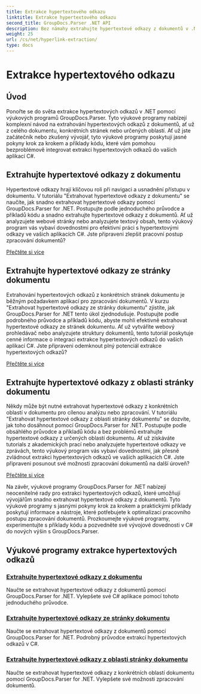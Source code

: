 ```yaml
---
title: Extrakce hypertextového odkazu
linktitle: Extrakce hypertextového odkazu
second_title: GroupDocs.Parser .NET API
description: Bez námahy extrahujte hypertextové odkazy z dokumentů v .NET pomocí GroupDocs.Parser. Vylepšete své aplikace C# pomocí podrobných průvodců pro extrakci hypertextových odkazů.
weight: 25
url: /cs/net/hyperlink-extraction/
type: docs
---
```

# Extrakce hypertextového odkazu

## Úvod

Ponořte se do světa extrakce hypertextových odkazů v .NET pomocí výukových programů GroupDocs.Parser. Tyto výukové programy nabízejí komplexní návod na extrahování hypertextových odkazů z dokumentů, ať už z celého dokumentu, konkrétních stránek nebo určených oblastí. Ať už jste začátečník nebo zkušený vývojář, tyto výukové programy poskytují jasné pokyny krok za krokem a příklady kódu, které vám pomohou bezproblémově integrovat extrakci hypertextových odkazů do vašich aplikací C#.

## Extrahujte hypertextové odkazy z dokumentu

Hypertextové odkazy hrají klíčovou roli při navigaci a usnadnění přístupu v dokumentu. V tutoriálu "Extrahovat hypertextové odkazy z dokumentu" se naučíte, jak snadno extrahovat hypertextové odkazy pomocí GroupDocs.Parser for .NET. Postupujte podle jednoduchého průvodce a příkladů kódu a snadno extrahujte hypertextové odkazy z dokumentů. Ať už analyzujete webové stránky nebo analyzujete textový obsah, tento výukový program vás vybaví dovednostmi pro efektivní práci s hypertextovými odkazy ve vašich aplikacích C#. Jste připraveni zlepšit pracovní postup zpracování dokumentů?

[Přečtěte si více](./extract-hyperlinks-from-document/)

## Extrahujte hypertextové odkazy ze stránky dokumentu

Extrahování hypertextových odkazů z konkrétních stránek dokumentu je běžným požadavkem aplikací pro zpracování dokumentů. V kurzu "Extrahovat hypertextové odkazy ze stránky dokumentu" zjistíte, jak GroupDocs.Parser for .NET tento úkol zjednodušuje. Postupujte podle podrobného průvodce a příkladů kódu, abyste mohli efektivně extrahovat hypertextové odkazy ze stránek dokumentu. Ať už vytváříte webový prohledávač nebo analyzujete struktury dokumentů, tento tutoriál poskytuje cenné informace o integraci extrakce hypertextových odkazů do vašich aplikací C#. Jste připraveni odemknout plný potenciál extrakce hypertextových odkazů?

[Přečtěte si více](./extract-hyperlinks-from-document-page/)

## Extrahujte hypertextové odkazy z oblasti stránky dokumentu

Někdy může být nutné extrahovat hypertextové odkazy z konkrétních oblastí v dokumentu pro cílenou analýzu nebo zpracování. V tutoriálu "Extrahovat hypertextové odkazy z oblasti stránky dokumentu" se dozvíte, jak toho dosáhnout pomocí GroupDocs.Parser for .NET. Postupujte podle obsáhlého průvodce a příkladů kódu a bez problémů extrahujte hypertextové odkazy z určených oblastí dokumentu. Ať už získáváte tutorials z akademických prací nebo analyzujete hypertextové odkazy ve zprávách, tento výukový program vás vybaví dovednostmi, jak přesně zvládnout extrakci hypertextových odkazů ve vašich aplikacích C#. Jste připraveni posunout své možnosti zpracování dokumentů na další úroveň?

[Přečtěte si více](./extract-hyperlinks-from-document-page-area/)

Na závěr, výukové programy GroupDocs.Parser for .NET nabízejí neocenitelné rady pro extrakci hypertextových odkazů, které umožňují vývojářům snadno extrahovat hypertextové odkazy z dokumentů. Tyto výukové programy s jasnými pokyny krok za krokem a praktickými příklady poskytují informace a nástroje, které potřebujete k optimalizaci pracovního postupu zpracování dokumentů. Prozkoumejte výukové programy, experimentujte s příklady kódu a pozvedněte své vývojové dovednosti v C# do nových výšin s GroupDocs.Parser.
## Výukové programy extrakce hypertextových odkazů
### [Extrahujte hypertextové odkazy z dokumentu](./extract-hyperlinks-from-document/)
Naučte se extrahovat hypertextové odkazy z dokumentů pomocí GroupDocs.Parser for .NET. Vylepšete své C# aplikace pomocí tohoto jednoduchého průvodce.
### [Extrahujte hypertextové odkazy ze stránky dokumentu](./extract-hyperlinks-from-document-page/)
Naučte se extrahovat hypertextové odkazy z dokumentů pomocí GroupDocs.Parser for .NET. Podrobný průvodce extrakcí hypertextových odkazů v C#.
### [Extrahujte hypertextové odkazy z oblasti stránky dokumentu](./extract-hyperlinks-from-document-page-area/)
Naučte se extrahovat hypertextové odkazy z konkrétních oblastí dokumentu pomocí GroupDocs.Parser for .NET. Vylepšete své možnosti zpracování dokumentů.